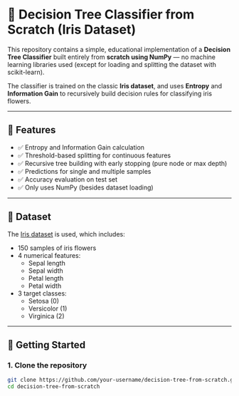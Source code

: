 # 🌳 Decision Tree Classifier from Scratch (Iris Dataset)

This repository contains a simple, educational implementation of a **Decision Tree Classifier** built entirely from **scratch using NumPy** — no machine learning libraries used (except for loading and splitting the dataset with scikit-learn).

The classifier is trained on the classic **Iris dataset**, and uses **Entropy** and **Information Gain** to recursively build decision rules for classifying iris flowers.

---

## 📌 Features

- ✅ Entropy and Information Gain calculation  
- ✅ Threshold-based splitting for continuous features  
- ✅ Recursive tree building with early stopping (pure node or max depth)  
- ✅ Predictions for single and multiple samples  
- ✅ Accuracy evaluation on test set  
- ✅ Only uses NumPy (besides dataset loading)

---

## 🧪 Dataset

The [Iris dataset](https://archive.ics.uci.edu/ml/datasets/iris) is used, which includes:

- 150 samples of iris flowers  
- 4 numerical features:  
  - Sepal length  
  - Sepal width  
  - Petal length  
  - Petal width  
- 3 target classes:  
  - Setosa (0)  
  - Versicolor (1)  
  - Virginica (2)

---

## 🚀 Getting Started

### 1. Clone the repository

```bash
git clone https://github.com/your-username/decision-tree-from-scratch.git
cd decision-tree-from-scratch
